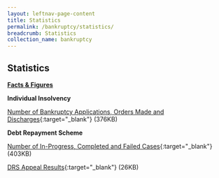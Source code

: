 ```yaml
---
layout: leftnav-page-content
title: Statistics
permalink: /bankruptcy/statistics/
breadcrumb: Statistics
collection_name: bankruptcy
---
```


Statistics
---

<u><b>Facts & Figures</b></u>

**Individual Insolvency**

[Number of Bankruptcy Applications, Orders Made and Discharges](/files/NumberofBankruptcyApplicationsOrdersMadeandDischargesMay19.pdf/){:target="_blank"} (376KB)

**Debt Repayment Scheme**

[Number of In-Progress, Completed and Failed Cases](/files/NumberofIn-ProgressCompletedandFailedCasesforDRSMay19.pdf/){:target="_blank"} (403KB)

[DRS Appeal Results](/files/DRSAppealResults.pdf/){:target="_blank"} (26KB)
